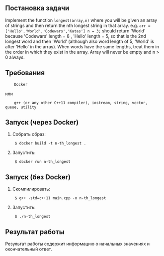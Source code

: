 ## Постановка задачи

Implement the function `longest(array,n)` where you will be given an array of
strings and then return the nth longest string in that array. e.g.
`arr = ['Hello','World','Codewars','Katas'] n = 3;`
should return 'World' because 'Codewars' length = 8 , 'Hello' length = 5, so
that is the 2nd longest word and then 'World' (although also word length of 5,
'World' is after 'Hello' in the array). When words have the same lengths, treat
them in the order in which they exist in the array. Array will never be empty
and n > 0 always.

## Требования

        Docker

или

        g++ (or any other C++11 compiler), iostream, string, vector, queue, utility

## Запуск (через Docker)

1. Собрать образ:

        $ docker build -t n-th_longest .

2. Запустить:

        $ docker run n-th_longest

## Запуск (без Docker)

1. Скомпилировать:

        $ g++ -std=c++11 main.cpp -o n-th_longest

2. Запустить:

        $ ./n-th_longest

## Результат работы

Результат работы содержит информацию о начальных значениях и окончательный
ответ.
